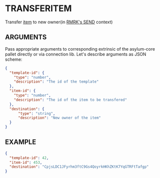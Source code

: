 # TRANSFERITEM

Transfer [item](../entities/item.md) to new owner(in [RMRK's SEND](https://github.com/rmrk-team/rmrk-spec/blob/master/standards/rmrk2.0.0/interactions/send.md) context)

## ARGUMENTS

Pass appropriate arguments to corresponding extrinsic of the asylum-core pallet directly or via connection lib. Let's describe arguments as JSON scheme:

```json
{
  "template-id": {
    "type": "number",
    "description": "The id of the template"
  },
  "item-id": {
    "type": "number",
    "description": "The id of the item to be transfered"
  },
  "destination": {
      "type": "string",
      "description": "New owner of the item"
  }
}
```

## EXAMPLE

```json
{
  "template-id": 42,
  "item-id": 453,
  "destination": "CpjsLDC1JFyrhm3ftC9Gs4QoyrkHKhZKtK7YqGTRFtTafgp"
}